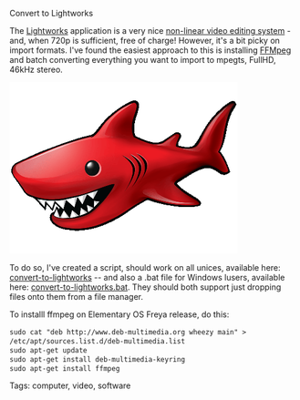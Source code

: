 Convert to Lightworks

The [Lightworks](https://www.lwks.com/) application is a very nice [non-linear video editing system](https://en.wikipedia.org/wiki/Non-linear_editing_system) -
and, when 720p is sufficient, free of charge! However, it's a bit picky on import
formats. I've found the easiest approach to this is installing [FFMpeg](https://ffmpeg.org/download.html)
and batch converting everything you want to import to mpegts, FullHD, 46kHz stereo.

![Lightworks red shark](media/lightworks-redshark.png)

To do so, I've created a script, should work on all unices, available here: [convert-to-lightworks](http://convert-to-lightworks.dalsgaard.net/) 
-- and also a .bat file for Windows lusers, available here: [convert-to-lightworks.bat](http://convert-to-lightworks-bat.dalsgaard.net/).
They should both support just dropping files onto them from a file manager.

To installl ffmpeg on Elementary OS Freya release, do this:

    sudo cat "deb http://www.deb-multimedia.org wheezy main" > /etc/apt/sources.list.d/deb-multimedia.list
    sudo apt-get update
    sudo apt-get install deb-multimedia-keyring
    sudo apt-get install ffmpeg

Tags: computer, video, software
